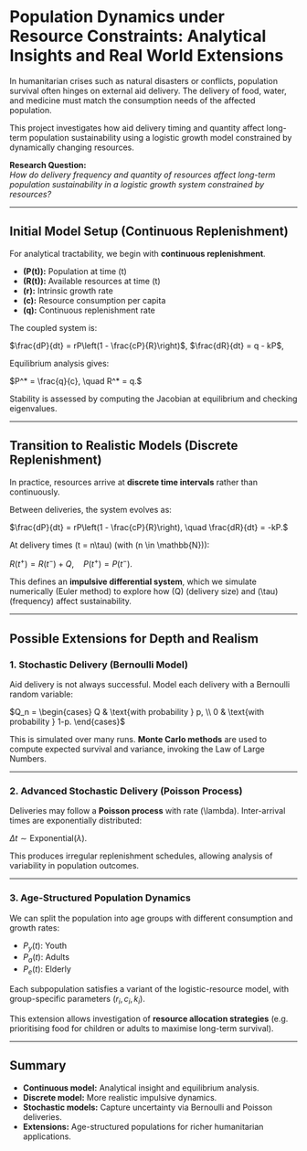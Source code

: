 # Population Dynamics under Resource Constraints: Analytical Insights and Real World Extensions

In humanitarian crises such as natural disasters or conflicts, population survival often hinges on external aid delivery. The delivery of food, water, and medicine must match the consumption needs of the affected population.  

This project investigates how aid delivery timing and quantity affect long-term population sustainability using a logistic growth model constrained by dynamically changing resources.

**Research Question:**  
*How do delivery frequency and quantity of resources affect long-term population sustainability in a logistic growth system constrained by resources?*

---

## Initial Model Setup (Continuous Replenishment)

For analytical tractability, we begin with **continuous replenishment**.

- **\(P(t)\):** Population at time \(t\)  
- **\(R(t)\):** Available resources at time \(t\)  
- **\(r\):** Intrinsic growth rate  
- **\(c\):** Resource consumption per capita  
- **\(q\):** Continuous replenishment rate  

The coupled system is:

$\frac{dP}{dt} = rP\left(1 - \frac{cP}{R}\right)$,
$\frac{dR}{dt} = q - kP$,

Equilibrium analysis gives:

$P^* = \frac{q}{c}, \quad R^* = q.$

Stability is assessed by computing the Jacobian at equilibrium and checking eigenvalues.

---

## Transition to Realistic Models (Discrete Replenishment)

In practice, resources arrive at **discrete time intervals** rather than continuously.  

Between deliveries, the system evolves as:

$\frac{dP}{dt} = rP\left(1 - \frac{cP}{R}\right), \quad \frac{dR}{dt} = -kP.$

At delivery times \(t = n\tau\) (with \(n \in \mathbb{N}\)):

$R(t^+) = R(t^-) + Q, \quad P(t^+) = P(t^-).$

This defines an **impulsive differential system**, which we simulate numerically (Euler method) to explore how \(Q\) (delivery size) and \(\tau\) (frequency) affect sustainability.

---

## Possible Extensions for Depth and Realism

### 1. Stochastic Delivery (Bernoulli Model)

Aid delivery is not always successful. Model each delivery with a Bernoulli random variable:

$Q_n = \begin{cases}
Q & \text{with probability } p, \\
0 & \text{with probability } 1-p.
\end{cases}$

This is simulated over many runs. **Monte Carlo methods** are used to compute expected survival and variance, invoking the Law of Large Numbers.

---

### 2. Advanced Stochastic Delivery (Poisson Process)

Deliveries may follow a **Poisson process** with rate \(\lambda\). Inter-arrival times are exponentially distributed:

$\Delta t \sim \text{Exponential}(\lambda).$

This produces irregular replenishment schedules, allowing analysis of variability in population outcomes.

---

### 3. Age-Structured Population Dynamics

We can split the population into age groups with different consumption and growth rates:

- $P_y(t)$: Youth  
- $P_a(t)$: Adults  
- $P_e(t)$: Elderly  

Each subpopulation satisfies a variant of the logistic-resource model, with group-specific parameters $(r_i, c_i, k_i)$.  

This extension allows investigation of **resource allocation strategies** (e.g. prioritising food for children or adults to maximise long-term survival).

---

## Summary

- **Continuous model:** Analytical insight and equilibrium analysis.  
- **Discrete model:** More realistic impulsive dynamics.  
- **Stochastic models:** Capture uncertainty via Bernoulli and Poisson deliveries.  
- **Extensions:** Age-structured populations for richer humanitarian applications.  
